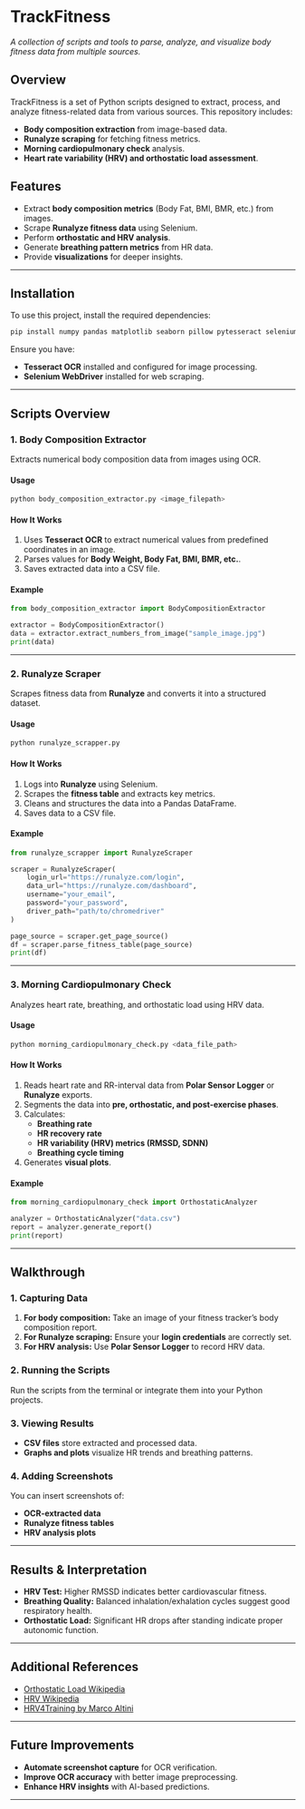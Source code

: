 # **TrackFitness**
*A collection of scripts and tools to parse, analyze, and visualize body fitness data from multiple sources.*

## **Overview**
TrackFitness is a set of Python scripts designed to extract, process, and analyze fitness-related data from various sources. This repository includes:

- **Body composition extraction** from image-based data.
- **Runalyze scraping** for fetching fitness metrics.
- **Morning cardiopulmonary check** analysis.
- **Heart rate variability (HRV) and orthostatic load assessment**.

## **Features**
- Extract **body composition metrics** (Body Fat, BMI, BMR, etc.) from images.
- Scrape **Runalyze fitness data** using Selenium.
- Perform **orthostatic and HRV analysis**.
- Generate **breathing pattern metrics** from HR data.
- Provide **visualizations** for deeper insights.

---

## **Installation**
To use this project, install the required dependencies:

```sh
pip install numpy pandas matplotlib seaborn pillow pytesseract selenium beautifulsoup4 scipy
```

Ensure you have:
- **Tesseract OCR** installed and configured for image processing.
- **Selenium WebDriver** installed for web scraping.

---

## **Scripts Overview**
### **1. Body Composition Extractor**
Extracts numerical body composition data from images using OCR.

#### **Usage**
```sh
python body_composition_extractor.py <image_filepath>
```

#### **How It Works**
1. Uses **Tesseract OCR** to extract numerical values from predefined coordinates in an image.
2. Parses values for **Body Weight, Body Fat, BMI, BMR, etc.**.
3. Saves extracted data into a CSV file.

#### **Example**
```python
from body_composition_extractor import BodyCompositionExtractor

extractor = BodyCompositionExtractor()
data = extractor.extract_numbers_from_image("sample_image.jpg")
print(data)
```

---

### **2. Runalyze Scraper**
Scrapes fitness data from **Runalyze** and converts it into a structured dataset.

#### **Usage**
```sh
python runalyze_scrapper.py
```

#### **How It Works**
1. Logs into **Runalyze** using Selenium.
2. Scrapes the **fitness table** and extracts key metrics.
3. Cleans and structures the data into a Pandas DataFrame.
4. Saves data to a CSV file.

#### **Example**
```python
from runalyze_scrapper import RunalyzeScraper

scraper = RunalyzeScraper(
    login_url="https://runalyze.com/login",
    data_url="https://runalyze.com/dashboard",
    username="your_email",
    password="your_password",
    driver_path="path/to/chromedriver"
)

page_source = scraper.get_page_source()
df = scraper.parse_fitness_table(page_source)
print(df)
```

---

### **3. Morning Cardiopulmonary Check**
Analyzes heart rate, breathing, and orthostatic load using HRV data.

#### **Usage**
```sh
python morning_cardiopulmonary_check.py <data_file_path>
```

#### **How It Works**
1. Reads heart rate and RR-interval data from **Polar Sensor Logger** or **Runalyze** exports.
2. Segments the data into **pre, orthostatic, and post-exercise phases**.
3. Calculates:
   - **Breathing rate**
   - **HR recovery rate**
   - **HR variability (HRV) metrics (RMSSD, SDNN)**
   - **Breathing cycle timing**
4. Generates **visual plots**.

#### **Example**
```python
from morning_cardiopulmonary_check import OrthostaticAnalyzer

analyzer = OrthostaticAnalyzer("data.csv")
report = analyzer.generate_report()
print(report)
```

---

## **Walkthrough**
### **1. Capturing Data**
1. **For body composition:** Take an image of your fitness tracker’s body composition report.
2. **For Runalyze scraping:** Ensure your **login credentials** are correctly set.
3. **For HRV analysis:** Use **Polar Sensor Logger** to record HRV data.

### **2. Running the Scripts**
Run the scripts from the terminal or integrate them into your Python projects.

### **3. Viewing Results**
- **CSV files** store extracted and processed data.
- **Graphs and plots** visualize HR trends and breathing patterns.

### **4. Adding Screenshots**
You can insert screenshots of:
- **OCR-extracted data**
- **Runalyze fitness tables**
- **HRV analysis plots**

---

## **Results & Interpretation**
- **HRV Test:** Higher RMSSD indicates better cardiovascular fitness.
- **Breathing Quality:** Balanced inhalation/exhalation cycles suggest good respiratory health.
- **Orthostatic Load:** Significant HR drops after standing indicate proper autonomic function.

---

## **Additional References**
- [Orthostatic Load Wikipedia](https://en.wikipedia.org/wiki/Orthostatic_load)
- [HRV Wikipedia](https://en.wikipedia.org/wiki/Heart_rate_variability)
- [HRV4Training by Marco Altini](https://www.hrv4training.com/)

---

## **Future Improvements**
- **Automate screenshot capture** for OCR verification.
- **Improve OCR accuracy** with better image preprocessing.
- **Enhance HRV insights** with AI-based predictions.

---
